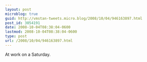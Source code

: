 ```yaml
---
layout: post
microblog: true
guid: http://vmstan-tweets.micro.blog/2008/10/04/946163897.html
post_id: 3054191
date: 2008-10-04T08:38:04-0600
lastmod: 2008-10-04T08:38:04-0600
type: post
url: /2008/10/04/946163897.html
---
```

At work on a Saturday.
